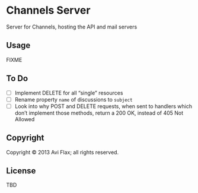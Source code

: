 # Channels Server

Server for Channels, hosting the API and mail servers

## Usage

FIXME

## To Do

* [ ] Implement DELETE for all “single” resources
* [ ] Rename property `name` of discussions to `subject`
* [ ] Look into why POST and DELETE requests, when sent to handlers which don’t implement those methods,
  return a 200 OK, instead of 405 Not Allowed

## Copyright

Copyright © 2013 Avi Flax; all rights reserved.

## License

TBD
